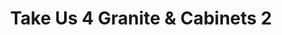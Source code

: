 ---
title: "Take Us 4 Granite & Cabinets 2"
url: /hatboro/take-us-4-granite-und-cabinets-2/
shop: Möbel
---